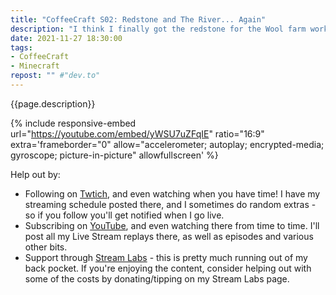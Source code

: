```yaml
---
title: "CoffeeCraft S02: Redstone and The River... Again"
description: "I think I finally got the redstone for the Wool farm working right. Put some more glass down in the river project, and started laying the foundation for the Guardian farm. We're going to wrap up Season 02 at the end of the year and start Season 03 in a vanilla world running 1.18 in the new year. We're also looking for a new host now that Cubedhost is shutting down. 😕"
date: 2021-11-27 18:30:00
tags:
- CoffeeCraft
- Minecraft
repost: "" #"dev.to"
---
```


{{page.description}}

<!--more-->

{% include responsive-embed url="https://youtube.com/embed/yWSU7uZFqIE" ratio="16:9" extra='frameborder="0" allow="accelerometer; autoplay; encrypted-media; gyroscope; picture-in-picture" allowfullscreen' %}

Help out by:
 * Following on [Twtich](https://twitch.tv/AnonJr_Live), and even watching when you have time! I have my streaming schedule posted there, and I sometimes do random extras - so if you follow you'll get notified when I go live.
 * Subscribing on [YouTube](http://www.youtube.com/channel/UCXafqhKHbkSUIrq0LAuu0tw), and even watching there from time to time. I'll post all my Live Stream replays there, as well as episodes and various other bits.
 * Support through [Stream Labs](https://streamlabs.com/anonjr_live) - this is pretty much running out of my back pocket. If you're enjoying the content, consider helping out with some of the costs by donating/tipping on my Stream Labs page.